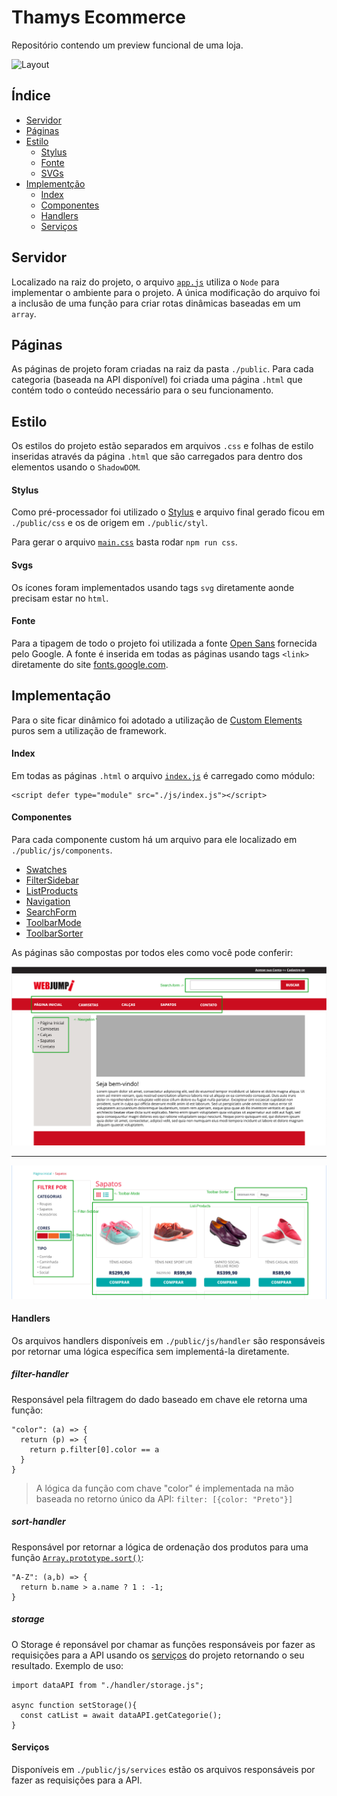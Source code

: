 # Thamys Ecommerce
Repositório contendo um preview funcional de uma loja.

![Layout](assets/preview.jpg)

## Índice

- [Servidor](#servidor)
- [Páginas](#páginas)
- [Estilo](#estilo)
  - [Stylus](#stylus)
  - [Fonte](#fonte)
  - [SVGs](#svgs)
- [Implementção](#implementação)
  - [Index](#index)
  - [Componentes](#componentes)
  - [Handlers](#handlers)
  - [Serviços](#serviços)

## Servidor

Localizado na raiz do projeto, o arquivo [`app.js`](/app.js) utiliza o `Node` para implementar o ambiente para o projeto. A única modificação do arquivo foi a inclusão de uma função para criar rotas dinâmicas baseadas em um `array`.

## Páginas

As páginas de projeto foram criadas na raiz da pasta `./public`. Para cada categoria (baseada na API disponível) foi criada uma página `.html` que contém todo o conteúdo necessário para o seu funcionamento.

## Estilo

Os estilos do projeto estão separados em arquivos `.css` e folhas de estilo inseridas através da página `.html` que são carregados para dentro dos elementos usando o `ShadowDOM`.

#### Stylus

Como pré-processador foi utilizado o [Stylus](https://stylus-docs.netlify.app/) e arquivo final gerado ficou em `./public/css` e os de origem em `./public/styl`.

Para gerar o arquivo [`main.css`](./public/css/main.css) basta rodar `npm run css`.

#### Svgs

Os ícones foram implementados usando tags `svg` diretamente aonde precisam estar no `html`.

#### Fonte

Para a tipagem de todo o projeto foi utilizada a fonte [Open Sans](https://fonts.google.com/specimen/Open+Sans) fornecida pelo Google.
A fonte é inserida em todas as páginas usando tags `<link>` diretamente do site [fonts.google.com](https://fonts.google.com/specimen/Open+Sans).

## Implementação

Para o site ficar dinâmico foi adotado a utilização de [Custom Elements](https://web.dev/custom-elements-v1/) puros sem a utilização de framework.

#### Index

Em todas as páginas `.html` o arquivo [`index.js`](./public/js/index.js) é carregado como módulo:

```
<script defer type="module" src="./js/index.js"></script>
```

#### Componentes

Para cada componente custom há um arquivo para ele localizado em `./public/js/components`.

* [Swatches](./public/js/components/filters-swatches.js)
* [FilterSidebar](./public/js/components/filters.js)
* [ListProducts](./public/js/components/list-products.js)
* [Navigation](./public/js/components/navigation.js)
* [SearchForm](./public/js/components/search-form.js)
* [ToolbarMode](./public/js/components/toolbar-mode.js)
* [ToolbarSorter](./public/js/components/toolbar-sorter.js)

As páginas são compostas por todos eles como você pode conferir:

![Home](./public/media/Home.png)
***
![Categorias](./public/media/Categorias.png)

#### Handlers

Os arquivos handlers disponíveis em `./public/js/handler` são responsáveis por retornar uma lógica específica sem implementá-la diretamente.

##### filter-handler

Responsável pela filtragem do dado baseado em chave ele retorna uma função:

```
"color": (a) => {
  return (p) => {
    return p.filter[0].color == a
  }
}
```

> A lógica da função com chave "color" é implementada na mão baseada no retorno único da API: `filter: [{color: "Preto"}]`

##### sort-handler

Responsável por retornar a lógica de ordenação dos produtos para uma função [`Array.prototype.sort()`](https://developer.mozilla.org/pt-BR/docs/Web/JavaScript/Reference/Global_Objects/Array/sort):

```
"A-Z": (a,b) => {
  return b.name > a.name ? 1 : -1;
}
```

##### storage

O Storage é reponsável por chamar as funções responsáveis por fazer as requisições para a API usando os [serviços](#serviços) do projeto retornando o seu resultado. Exemplo de uso:

```
import dataAPI from "./handler/storage.js";

async function setStorage(){
  const catList = await dataAPI.getCategorie();
}
```

#### Serviços

Disponíveis em `./public/js/services` estão os arquivos responsáveis por fazer as requisições para a API.
